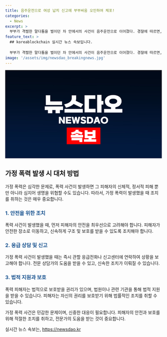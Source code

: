 ```yaml
---
title: 음주운전으로 여성 납치 신고에 부부싸움 오인하여 체포!
categories:
  - News
excerpt: >
  부부가 격렬한 말다툼을 벌이던 차 안에서의 사건이 음주운전으로 이어졌다. 경찰에 따르면, 남편이 운전 중이었으며, 경찰 출동 시에는 아내가 운전석에 있었다. 남편은 순찰차를 발견하고 운전자를 바꿨다고 자백했으며, 음주운전으로 입건됐다. 이는 오인 신고로 시작된 사건이 의외로 전개된 사례로, 사람들의 호기심을 자극하는 사건으로 평가된다.
feature_text: >
  ## koreablockchain 실시간 뉴스 속보입니다.

  부부가 격렬한 말다툼을 벌이던 차 안에서의 사건이 음주운전으로 이어졌다. 경찰에 따르면, 남편이 운전 중이었으며, 경찰 출동 시에는 아내가 운전석에 있었다. 남편은 순찰차를 발견하고 운전자를 바꿨다고 자백했으며, 음주운전으로 입건됐다. 이는 오인 신고로 시작된 사건이 의외로 전개된 사례로, 사람들의 호기심을 자극하는 사건으로 평가된다.
image: '/assets/img/newsdao_breakingnews.jpg'
---
```


<p><img src="/assets/img/newsdao_breakingnews.jpg" alt="koreablockchain 속보" /></p>

<h2 data-ke-size="size26">가정 폭력 발생 시 대처 방법</h2>

<p>가정 폭력은 심각한 문제로, 폭력 사건이 발생하면 그 피해자의 신체적, 정서적 피해 뿐만 아니라 심지어 생명을 위협할 수도 있습니다. 따라서, 가정 폭력이 발생했을 때 조치를 취하는 것은 매우 중요합니다.</p>

<h3><b><span style="color: #1a5490;">1. 안전을 위한 조치</span></b></h3>

<p>폭력 사건이 발생했을 때, 먼저 피해자의 안전을 최우선으로 고려해야 합니다. 피해자가 안전한 장소로 이동하고, 신속하게 구조 및 보호를 받을 수 있도록 조치해야 합니다.</p>

<h3><b><span style="color: #1a5490;">2. 응급 상담 및 신고</span></b></h3>

<p>가정 폭력 사건이 발생했을 때는 즉시 관할 응급전화나 신고센터에 연락하여 상황을 보고해야 합니다. 전문 상담가의 도움을 받을 수 있고, 신속한 조치가 이뤄질 수 있습니다.</p>

<h3><b><span style="color: #1a5490;">3. 법적 지원과 보호</span></b></h3>

<p>폭력 피해자는 법적으로 보호받을 권리가 있으며, 법원이나 관련 기관을 통해 법적 지원을 받을 수 있습니다. 피해자는 자신의 권리를 보호받기 위해 법률적인 조치를 취할 수 있습니다.</p>

<p>가정 폭력 사건은 민감한 문제이며, 신중한 대응이 필요합니다. 피해자의 안전과 보호를 위해 적절한 조치를 취하고, 전문가의 도움을 받는 것이 중요합니다.</p>
실시간 뉴스 속보는, <a href="https://newsdao.kr" rel="dofollow">https://newsdao.kr</a>


